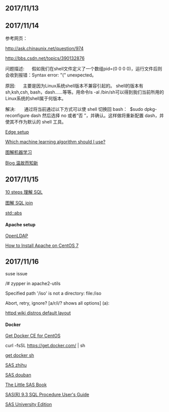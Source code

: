 ## 2017/11/13

## 2017/11/14

参考网页：

http://ask.chinaunix.net/question/974

http://bbs.csdn.net/topics/390132876

问题描述:
     假如我们在shell文件定义了一个数组pid=(0 0 0 0)，运行文件后则会收到报错：Syntax error: "(" unexpected。

原因:
     主要是因为Linux系统shell版本不兼容引起的。 shell的版本有sh,ksh,csh, bash，dash……等等。用命令ls -al /bin/sh可以得到我们当前所用的Linux系统的shell属于何版本。
     
解决:
      通过将当前通过以下方式可以使 shell 切换回 bash：
 $sudo dpkg-reconfigure dash
然后选择 no 或者“否 ”，并确认。这样做将重新配置 dash，并使其不作为默认的 shell 工具。

[Edge setup](https://microsoftedgetips.microsoft.com/zh-cn/?source=updatefirstrunrs3)

[Which machine learning algorithm should I use?](https://blogs.sas.com/content/subconsciousmusings/2017/04/12/machine-learning-algorithm-use/)

[图解机器学习](http://blog.jobbole.com/112779/)

[Blog 温故而知新](http://blog.jobbole.com/112161/)

## 2017/11/15

[10 steps 理解 SQL](http://blog.jobbole.com/55086/)

[图解 SQL join](http://blog.jobbole.com/40443/)

[std::abs](http://www.cplusplus.com/reference/cmath/abs/)

#### Apache setup

[OpenLDAP](http://www.openldap.org/)

[How to Install Apache on CentOS 7](https://www.liquidweb.com/kb/how-to-install-apache-on-centos-7/)

## 2017/11/16

suse issue

/# zypper in apache2-utils

Specified path '/iso' is not a directory: file:/iso

Abort, retry, ignore? [a/r/i/? shows all options] (a):  

[httpd wiki distros default layout](https://wiki.apache.org/httpd/DistrosDefaultLayout)

#### Docker

[Get Docker CE for CentOS](https://docs.docker.com/engine/installation/linux/docker-ce/centos/)

curl -fsSL https://get.docker.com/ | sh

[get docker sh](https://get.docker.com/)

[SAS zhihu](https://www.zhihu.com/question/28303405)

[SAS douban](https://www.douban.com/note/260179263/)

[The Little SAS Book](https://book.douban.com/subject/19993871/)

[SAS(R) 9.3 SQL Procedure User's Guide](http://support.sas.com/documentation/cdl/en/sqlproc/63043/HTML/default/viewer.htm#titlepage.htm)

[SAS University Edition](https://www.sas.com/en_us/software/university-edition/download-software.html)
